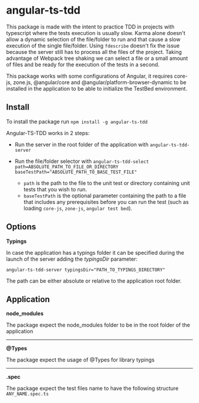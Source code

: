 # angular-ts-tdd
This package is made with the intent to practice TDD in projects with typescript where the tests execution is usually slow.
Karma alone doesn't allow a dynamic selection of the file/folder to run and that cause a slow execution of the single file/folder. Using `fdescribe` doesn't fix the issue because the server still has to process all the files of the project.
Taking advantage of Webpack tree shaking we can select a file or a small amount of files and be ready for the execution of the tests in a second.

This package works with some configurations of Angular, it requires core-js, zone.js, @angular/core and @angular/platform-browser-dynamic to be installed in the application to be able to initialize the TestBed environment.

Install
-
To install the package run
`npm install -g angular-ts-tdd`

Angular-TS-TDD works in 2 steps:

* Run the server in the root folder of the application with
`angular-ts-tdd-server`

* Run the file/folder selector with
`angular-ts-tdd-select path=ABSOLUTE_PATH_TO_FILE_OR_DIRECTORY baseTestPath="ABSOLUTE_PATH_TO_BASE_TEST_FILE"`
    * `path` is the path to the file to the unit test or directory containing unit tests that you wish to run. 
    * `baseTestPath` is the optional parameter containing the path to a file that includes any prerequisites before you can run the test (such as loading `core-js`, `zone-js`, `angular test bed`).

Options
-
 **Typings**

In case the application has a typings folder it can be specified during the launch of the server adding the *typingsDir* parameter:

 `angular-ts-tdd-server typingsDir="PATH_TO_TYPINGS_DIRECTORY"`

The path can be either absolute or relative to the application root folder.

Application
-

 **node_modules**

The package expect the node_modules folder to be in the root folder of the application

---
 **@Types**

The package expect the usage of @Types for library typings

---
 **.spec**

The package expect the test files name to have the following structure `ANY_NAME.spec.ts`